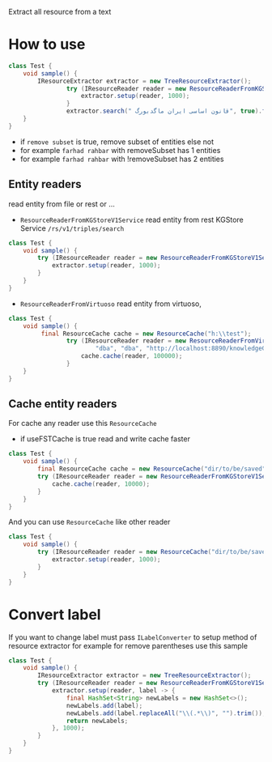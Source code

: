 Extract all resource from a text

# How to use
```java
class Test {
    void sample() {
        IResourceExtractor extractor = new TreeResourceExtractor();
                try (IResourceReader reader = new ResourceReaderFromKGStoreV1Service("http://localhost:8091/")) {
                    extractor.setup(reader, 1000);
                }
                extractor.search(" قانون اساسی ایران ماگدبورگ", true).forEach(System.out::println);
    }
}
```

* if `remove subset` is true, remove subset of entities else not
* for example `farhad rahbar` with removeSubset has 1 entities
* for example `farhad rahbar` with !removeSubset has 2 entities


## Entity readers
read entity from file or rest or ...

* `ResourceReaderFromKGStoreV1Service` read entity from rest KGStore Service `/rs/v1/triples/search`

```java
class Test {
    void sample() {
        try (IResourceReader reader = new ResourceReaderFromKGStoreV1Service("http://194.225.227.161:8091/")) {
            extractor.setup(reader, 1000);
        }
    }
}
```

* `ResourceReaderFromVirtuoso` read entity from virtuoso, 

```java
class Test {
    void sample() {
         final ResourceCache cache = new ResourceCache("h:\\test");
                try (IResourceReader reader = new ResourceReaderFromVirtuoso("194.225.227.161" , "1111",
                        "dba", "dba", "http://localhost:8890/knowledgeGraphV2")) {
                    cache.cache(reader, 100000);
                }
    }
}
```
## Cache entity readers
For cache any reader use this `ResourceCache`
* if useFSTCache is true read and write cache faster

```java
class Test {
    void sample() {
        final ResourceCache cache = new ResourceCache("dir/to/be/saved", true);
        try (IResourceReader reader = new ResourceReaderFromKGStoreV1Service("http://194.225.227.161:8091/")) {
            cache.cache(reader, 10000);
        }
    }
}
```

And you can use `ResourceCache` like other reader

```java
class Test {
    void sample() {
        try (IResourceReader reader = new ResourceCache("dir/to/be/saved", true)) {
            extractor.setup(reader, 1000);
        }
    }
}
```

# Convert label
If you want to change label must pass `ILabelConverter` to setup method of resource extractor
for example for remove parentheses use this sample

```java
class Test {
    void sample() {
        IResourceExtractor extractor = new TreeResourceExtractor();
        try (IResourceReader reader = new ResourceReaderFromKGStoreV1Service("http://localhost:8091/")) {
            extractor.setup(reader, label -> {
                final HashSet<String> newLabels = new HashSet<>();
                newLabels.add(label);
                newLabels.add(label.replaceAll("\\(.*\\)", "").trim());
                return newLabels;
            }, 1000);
        }
    }
}
```